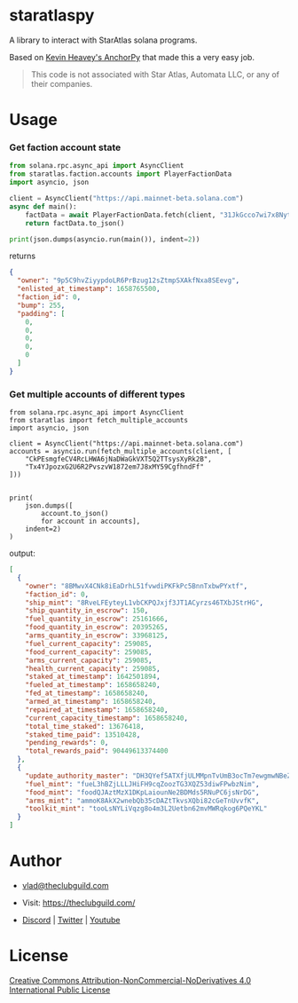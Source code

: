 # staratlaspy

A library to interact with StarAtlas solana programs.

Based on [Kevin Heavey's AnchorPy](https://kevinheavey.github.io/anchorpy/) that made this
a very easy job.

> This code is not associated with Star Atlas, Automata LLC, or any of their companies.


# Usage


### Get faction account state

```python
from solana.rpc.async_api import AsyncClient
from staratlas.faction.accounts import PlayerFactionData
import asyncio, json

client = AsyncClient("https://api.mainnet-beta.solana.com")
async def main():
    factData = await PlayerFactionData.fetch(client, "31JkGcco7wi7x8Nyt48movzDiWqpr1dXeDSbKc6EpCga")
    return factData.to_json()

print(json.dumps(asyncio.run(main()), indent=2))
```
returns
```json
{
  "owner": "9p5C9hvZiyypdoLR6PrBzug12sZtmpSXAkfNxa8SEevg",
  "enlisted_at_timestamp": 1658765500,
  "faction_id": 0,
  "bump": 255,
  "padding": [
    0,
    0,
    0,
    0,
    0
  ]
}
```

### Get multiple accounts of different types

```
from solana.rpc.async_api import AsyncClient
from staratlas import fetch_multiple_accounts
import asyncio, json

client = AsyncClient("https://api.mainnet-beta.solana.com")
accounts = asyncio.run(fetch_multiple_accounts(client, [
    "CkPEsmgfeCV4RcLHWA6jNaDWaGkVXT5Q2TTsysXyRk2B",
    "Tx4YJpozxG2U6R2PvszvW1872em7J8xMY59CgfhndFf"
]))


print(
    json.dumps([
        account.to_json() 
        for account in accounts], 
    indent=2)
)
```

output:

```json
[
  {
    "owner": "8BMwvX4CNk8iEaDrhL51fvwdiPKFkPc5BnnTxbwPYxtf",
    "faction_id": 0,
    "ship_mint": "8RveLFEyteyL1vbCKPQJxjf3JT1ACyrzs46TXbJStrHG",
    "ship_quantity_in_escrow": 150,
    "fuel_quantity_in_escrow": 25161666,
    "food_quantity_in_escrow": 20395265,
    "arms_quantity_in_escrow": 33968125,
    "fuel_current_capacity": 259085,
    "food_current_capacity": 259085,
    "arms_current_capacity": 259085,
    "health_current_capacity": 259085,
    "staked_at_timestamp": 1642501894,
    "fueled_at_timestamp": 1658658240,
    "fed_at_timestamp": 1658658240,
    "armed_at_timestamp": 1658658240,
    "repaired_at_timestamp": 1658658240,
    "current_capacity_timestamp": 1658658240,
    "total_time_staked": 13676418,
    "staked_time_paid": 13510428,
    "pending_rewards": 0,
    "total_rewards_paid": 90449613374400
  },
  {
    "update_authority_master": "DH3QYef5ATXfjULMMpnTvUmB3ocTm7ewgmwNBeZ26n9K",
    "fuel_mint": "fueL3hBZjLLLJHiFH9cqZoozTG3XQZ53diwFPwbzNim",
    "food_mint": "foodQJAztMzX1DKpLaiounNe2BDMds5RNuPC6jsNrDG",
    "arms_mint": "ammoK8AkX2wnebQb35cDAZtTkvsXQbi82cGeTnUvvfK",
    "toolkit_mint": "tooLsNYLiVqzg8o4m3L2Uetbn62mvMWRqkog6PQeYKL"
  }
]

```
# Author

* vlad@theclubguild.com

* Visit: https://theclubguild.com/

* [Discord](https://discord.gg/the-sa-club) | [Twitter](https://twitter.com/TheClubGuild)
| [Youtube](https://www.youtube.com/channel/UCMTp0p-oOsZB8UETrCr53XA?sub_confirmation=1)

# License

[Creative Commons Attribution-NonCommercial-NoDerivatives 4.0 International Public License](LICENSE.txt)
